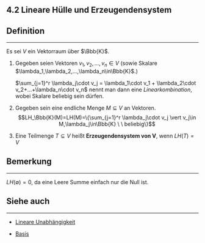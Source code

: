 ## 4.2 Lineare Hülle und Erzeugendensystem

## Definition

***

Es sei $V$ ein Vektorraum über $\Bbb{K}$.

1. Gegeben seien Vektoren $v_1,v_2,...,v_n\in V$ (sowie Skalare $\lambda_1,\lambda_2,...,\lambda_n\in\Bbb{K}$.)

   $\sum_{j=1}^r \lambda_j\cdot v_j = \lambda_1\cdot v_1 + \lambda_2\cdot v_2+...+\lambda_n\cdot v_n$ nennt man dann eine *Linearkombination*, wobei Skalare beliebig sein dürfen.

2. Gegeben sein eine endliche Menge $M \subseteq V$ an Vektoren. $$LH_\Bbb{K}(M)=LH(M)=\{\sum_{j=1}^r \lambda_j\cdot v_j \vert v_j\in M,\lambda_j\in\Bbb{K} \ \ beliebig\}$$

3. Eine Teilmenge $T \subseteq V$ heißt **Erzeugendensystem von V**, wenn $LH(T)=V$

## Bemerkung

***

$LH(\emptyset) = {0}$, da eine Leere Summe einfach nur die Null ist.

## Siehe auch

***

* [Lineare Unabhängigkeit](</4. Vektorräume und lineare Abbildungen/4.2 Lineare Hülle, Basis, Dimension/Lineare Unabhängigkeit.md>)

* [Basis](</4. Vektorräume und lineare Abbildungen/4.2 Lineare Hülle, Basis, Dimension/Basis.md>)

<!--ID: 1709288319826-->

